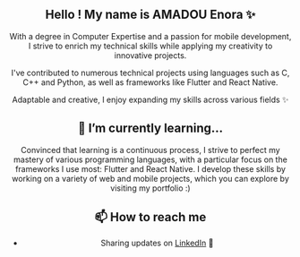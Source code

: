 <div align="center">

## Hello ! My name is AMADOU Enora ✨
With a degree in Computer Expertise and a passion for mobile development, I strive to enrich my technical skills while applying my creativity to innovative projects.  

I've contributed to numerous technical projects using languages such as C, C++ and Python, as well as frameworks like Flutter and React Native.

Adaptable and creative, I enjoy expanding my skills across various fields ✨

## 🌱 I’m currently learning...

Convinced that learning is a continuous process, I strive to perfect my mastery of various programming languages, with a particular focus on the frameworks I use most: Flutter and React Native. I develop these skills by working on a variety of web and mobile projects, which you can explore by visiting my portfolio :)

## 📫 How to reach me
- Sharing updates on <a href="www.linkedin.com/in/enora-amadou-938989238">LinkedIn</a> 💼
